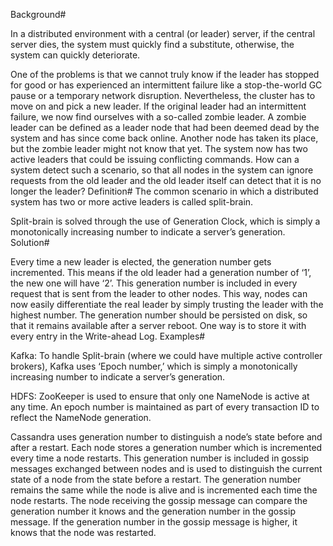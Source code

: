 Background#

In a distributed environment with a central (or leader) server, if the central server dies, the system must quickly find a substitute, otherwise, the system can quickly deteriorate.

One of the problems is that we cannot truly know if the leader has stopped for good or has experienced an intermittent failure like a stop-the-world GC pause or a temporary network disruption. Nevertheless, the cluster has to move on and pick a new leader. If the original leader had an intermittent failure, we now find ourselves with a so-called zombie leader. A zombie leader can be defined as a leader node that had been deemed dead by the system and has since come back online. Another node has taken its place, but the zombie leader might not know that yet. The system now has two active leaders that could be issuing conflicting commands. How can a system detect such a scenario, so that all nodes in the system can ignore requests from the old leader and the old leader itself can detect that it is no longer the leader?
Definition#
The common scenario in which a distributed system has two or more active leaders is called split-brain.

Split-brain is solved through the use of Generation Clock, which is simply a monotonically increasing number to indicate a server’s generation.
Solution#

Every time a new leader is elected, the generation number gets incremented. This means if the old leader had a generation number of ‘1’, the new one will have ‘2’. This generation number is included in every request that is sent from the leader to other nodes. This way, nodes can now easily differentiate the real leader by simply trusting the leader with the highest number. The generation number should be persisted on disk, so that it remains available after a server reboot. One way is to store it with every entry in the Write-ahead Log.
Examples#

Kafka: To handle Split-brain (where we could have multiple active controller brokers), Kafka uses ‘Epoch number,’ which is simply a monotonically increasing number to indicate a server’s generation.

HDFS: ZooKeeper is used to ensure that only one NameNode is active at any time. An epoch number is maintained as part of every transaction ID to reflect the NameNode generation.

Cassandra uses generation number to distinguish a node’s state before and after a restart. Each node stores a generation number which is incremented every time a node restarts. This generation number is included in gossip messages exchanged between nodes and is used to distinguish the current state of a node from the state before a restart. The generation number remains the same while the node is alive and is incremented each time the node restarts. The node receiving the gossip message can compare the generation number it knows and the generation number in the gossip message. If the generation number in the gossip message is higher, it knows that the node was restarted.
